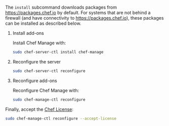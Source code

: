 The `install` subcommand downloads packages from <https://packages.chef.io> by default.
For systems that are not behind a firewall (and have connectivity to <https://packages.chef.io>), these packages can be installed as described below.

1. Install add-ons

   Install Chef Manage with:

   ```bash
   sudo chef-server-ctl install chef-manage
   ```

1. Reconfigure the server

   ```bash
   sudo chef-server-ctl reconfigure
   ```

1. Reconfigure add-ons

   Reconfigure Chef Manage with:

   ```bash
   sudo chef-manage-ctl reconfigure
   ```

Finally, accept the [Chef License](https://docs.chef.io/chef_license/):

```bash
sudo chef-manage-ctl reconfigure --accept-license
```
